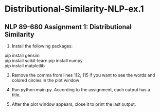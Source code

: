 # Distributional-Similarity-NLP-ex.1
## NLP 89-680 Assignment 1: Distributional Similarity ##
1. Install the following packages:
   
pip install gensim  
pip install scikit-learn
pip install numpy     
pip install matplotlib

3. Remove the comma from lines 112, 115 if you want to see the words and colored circles in the plot window

4. Run python main.py.
According to the assignment, each output has a title.

5. After the plot window appears, close it to print the last output.

